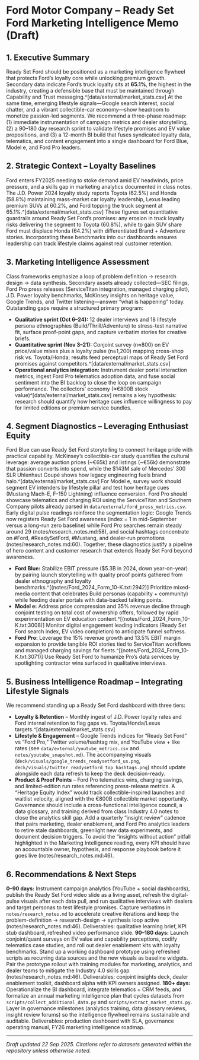 # Ford Motor Company – Ready Set Ford Marketing Intelligence Memo (Draft)

## 1. Executive Summary
Ready Set Ford should be positioned as a marketing intelligence flywheel that protects Ford’s loyalty core while unlocking premium growth. Secondary data indicate Ford’s truck loyalty sits at **65.1%**, the highest in the industry, creating a defensible base that must be maintained through Capability and Trust messaging.^[data/external/market_stats.csv] At the same time, emerging lifestyle signals—Google search interest, social chatter, and a vibrant collectible-car economy—show headroom to monetize passion-led segments. We recommend a three-phase roadmap: (1) immediate instrumentation of campaign metrics and dealer storytelling, (2) a 90–180 day research sprint to validate lifestyle promises and EV value propositions, and (3) a 12-month BI build that fuses syndicated loyalty data, telematics, and content engagement into a single dashboard for Ford Blue, Model e, and Ford Pro leaders.

## 2. Strategic Context – Loyalty Baselines
Ford enters FY2025 needing to stoke demand amid EV headwinds, price pressure, and a skills gap in marketing analytics documented in class notes. The J.D. Power 2024 loyalty study reports Toyota (62.5%) and Honda (58.8%) maintaining mass-market car loyalty leadership, Lexus leading premium SUVs at 60.2%, and Ford topping the truck segment at 65.1%.^[data/external/market_stats.csv] These figures set quantitative guardrails around Ready Set Ford’s promises: any erosion in truck loyalty risks delivering the segment to Toyota (60.8%), while to gain SUV share Ford must displace Honda (64.2%) with differentiated Brand + Adventure stories. Incorporating these benchmarks into our dashboards ensures leadership can track lifestyle claims against real customer retention.

## 3. Marketing Intelligence Assessment
Class frameworks emphasize a loop of problem definition → research design → data synthesis. Secondary assets already collected—SEC filings, Ford Pro press releases (ServiceTitan integration, managed charging pilot), J.D. Power loyalty benchmarks, McKinsey insights on heritage value, Google Trends, and Twitter listening—answer “what is happening” today. Outstanding gaps require a structured primary program:
- **Qualitative sprint (Oct 6–24):** 12 dealer interviews and 18 lifestyle persona ethnographies (Build/Thrill/Adventure) to stress-test narrative fit, surface proof-point gaps, and capture verbatim stories for creative briefs.
- **Quantitative sprint (Nov 3–21):** Conjoint survey (n≈800) on EV price/value mixes plus a loyalty pulse (n≈1,200) mapping cross-shop risk vs. Toyota/Honda; results feed perceptual maps of Ready Set Ford promises against competitors.^[data/external/market_stats.csv]
- **Operational analytics integration:** Instrument dealer portal interaction metrics, ingest Ford Pro telematics adoption data, and fuse social sentiment into the BI backlog to close the loop on campaign performance.
The collectors’ economy (≈€800B stock value)^[data/external/market_stats.csv] remains a key hypothesis: research should quantify how heritage cues influence willingness to pay for limited editions or premium service bundles.

## 4. Segment Diagnostics – Leveraging Enthusiast Equity
Ford Blue can use Ready Set Ford storytelling to connect heritage pride with practical capability. McKinsey’s collectible-car study quantifies the cultural leverage: average auction prices (~€65k) and listings (~€56k) demonstrate that passion converts into spend, while the $143M sale of Mercedes’ 300 SLR Uhlenhaut Coupé shows how legacy engineering fuels brand halo.^[data/external/market_stats.csv] For Model e, survey work should segment EV intenders by lifestyle pillar and test how heritage cues (Mustang Mach-E, F-150 Lightning) influence conversion. Ford Pro should showcase telematics and charging ROI using the ServiceTitan and Southern Company pilots already parsed in `data/external/ford_press_metrics.csv`. Early digital pulse readings reinforce the segmentation logic: Google Trends now registers Ready Set Ford awareness (index = 1 in mid-September versus a long-run zero baseline) while Ford Pro searches remain steady around 29 (notes/research_notes.md:58), and social hashtags concentrate on #Ford, #ReadySetFord, #Mustang, and dealer-run promotions (notes/research_notes.md:60). Together, these diagnostics justify a pipeline of hero content and customer research that extends Ready Set Ford beyond awareness.

- **Ford Blue:** Stabilize EBIT pressure ($5.3B in 2024, down year-on-year) by pairing launch storytelling with quality proof points gathered from dealer ethnography and loyalty benchmarks.^[(notes/Ford_2024_Form_10-K.txt:2942)] Prioritize mixed-media content that celebrates Build personas (capability + community) while feeding dealer portals with data-backed talking points.
- **Model e:** Address price compression and 35% revenue decline through conjoint testing on total cost of ownership offers, followed by rapid experimentation on EV education content.^[(notes/Ford_2024_Form_10-K.txt:3008)] Monitor digital engagement leading indicators (Ready Set Ford search index, EV video completion) to anticipate funnel softness.
- **Ford Pro:** Leverage the 15% revenue growth and 13.5% EBIT margin expansion to provide tangible ROI stories tied to ServiceTitan workflows and managed charging savings for fleets.^[(notes/Ford_2024_Form_10-K.txt:3071)] Use Ready Set Ford to humanize Pro’s data services by spotlighting contractor wins surfaced in qualitative interviews.

## 5. Business Intelligence Roadmap – Integrating Lifestyle Signals
We recommend standing up a Ready Set Ford dashboard with three tiers:
- **Loyalty & Retention** – Monthly ingest of J.D. Power loyalty rates and Ford internal retention to flag gaps vs. Toyota/Honda/Lexus targets.^[data/external/market_stats.csv]
- **Lifestyle & Engagement** – Google Trends indices for “Ready Set Ford” vs “Ford Pro,” Twitter volume/hashtag mix, and YouTube view + like rates (see `data/external/youtube_metrics.csv` and `notes/youtube_snapshot.md`). The accompanying visuals (`deck/visuals/google_trends_readysetford_us.png`, `deck/visuals/twitter_readysetford_top_hashtags.png`) should update alongside each data refresh to keep the deck decision-ready.
- **Product & Proof Points** – Ford Pro telematics wins, charging savings, and limited-edition run rates referencing press-release metrics. A “Heritage Equity Index” would track collectible-inspired launches and waitlist velocity, aligned with the €800B collectible market opportunity.
Governance should include a cross-functional intelligence council, a data glossary, and training derived from class Industry 4.0 notes to close the analytics skill gap. Add a quarterly “insight review” cadence that pairs marketing, dealer enablement, and Ford Pro analytics leaders to retire stale dashboards, greenlight new data experiments, and document decision triggers. To avoid the “insights without action” pitfall highlighted in the Marketing Intelligence reading, every KPI should have an accountable owner, hypothesis, and response playbook before it goes live (notes/research_notes.md:46).

## 6. Recommendations & Next Steps
**0–90 days:** Instrument campaign analytics (YouTube + social dashboards), publish the Ready Set Ford video slide as a living asset, refresh the digital-pulse visuals after each data pull, and run qualitative interviews with dealers and target personas to test lifestyle promises. Capture verbatims in `notes/research_notes.md` to accelerate creative iterations and keep the problem-definition → research-design → synthesis loop active (notes/research_notes.md:46). Deliverables: qualitative learning brief, KPI stub dashboard, refreshed video performance slide.
**90–180 days:** Launch conjoint/quant surveys on EV value and capability perceptions, codify telematics case studies, and roll out dealer enablement kits with loyalty benchmarks. Stand up a working dashboard prototype using refreshed scripts as recurring data sources and the new visuals as baseline widgets. Pair the prototype rollout with training modules for marketing, analytics, and dealer teams to mitigate the Industry 4.0 skills gap (notes/research_notes.md:46). Deliverables: conjoint insights deck, dealer enablement toolkit, dashboard alpha with KPI owners assigned.
**180+ days:** Operationalize the BI dashboard, integrate telematics + CRM feeds, and formalize an annual marketing intelligence plan that cycles datasets from `scripts/collect_additional_data.py` and `scripts/extract_market_stats.py`. Layer in governance milestones (analytics training, data glossary reviews, insight review forums) so the intelligence flywheel remains sustainable and auditable. Deliverables: production dashboard with SLA, governance operating manual, FY26 marketing intelligence roadmap.

---
*Draft updated 22 Sep 2025. Citations refer to datasets generated within the repository unless otherwise noted.*

